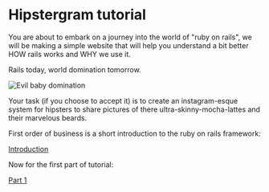 # Hipstergram tutorial
You are about to embark on a journey into the world of "ruby on rails", we will be making a simple website that will help you understand a bit better HOW rails works and WHY we use it.

Rails today, world domination tomorrow.

![Evil baby domination](http://24.media.tumblr.com/tumblr_mdcy4e2i5F1r6h4wyo1_400.gif)

Your task (if you choose to accept it) is to create an instagram-esque system for hipsters to share pictures of there ultra-skinny-mocha-lattes and their marvelous beards.

First order of business is a short introduction to the ruby on rails framework:

[Introduction](docs/introduction.md)

Now for the first part of tutorial:

[Part 1](docs/part1/Part1.md)
